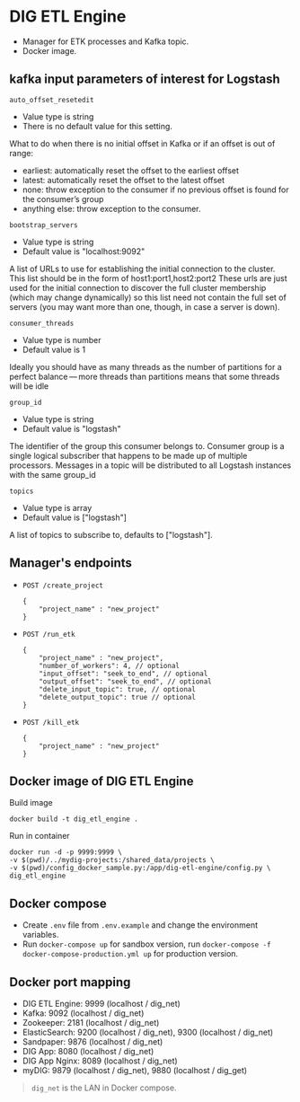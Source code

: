 # DIG ETL Engine

- Manager for ETK processes and Kafka topic.
- Docker image.

## kafka input parameters of interest for Logstash
`auto_offset_resetedit`
- Value type is string
- There is no default value for this setting.

What to do when there is no initial offset in Kafka or if an offset is out of range:  
- earliest: automatically reset the offset to the earliest offset
- latest: automatically reset the offset to the latest offset
- none: throw exception to the consumer if no previous offset is found for the consumer’s group
- anything else: throw exception to the consumer.

`bootstrap_servers`
- Value type is string
- Default value is "localhost:9092"

A list of URLs to use for establishing the initial connection to the cluster. This list should be in the form of host1:port1,host2:port2 These urls are just used for the initial connection to discover the full cluster membership (which may change dynamically) so this list need not contain the full set of servers (you may want more than one, though, in case a server is down).

`consumer_threads`
- Value type is number
- Default value is 1

Ideally you should have as many threads as the number of partitions for a perfect balance — more threads than partitions means that some threads will be idle

`group_id`
- Value type is string
- Default value is "logstash"

The identifier of the group this consumer belongs to. Consumer group is a single logical subscriber that happens to be made up of multiple processors. Messages in a topic will be distributed to all Logstash instances with the same group_id

`topics`
- Value type is array
- Default value is ["logstash"]

A list of topics to subscribe to, defaults to ["logstash"].


## Manager's endpoints

- `POST /create_project`
    ```
    {
        "project_name" : "new_project"
    }
    ```
    
- `POST /run_etk`
    ```
    {
        "project_name" : "new_project",
        "number_of_workers": 4, // optional
        "input_offset": "seek_to_end", // optional
        "output_offset": "seek_to_end", // optional
        "delete_input_topic": true, // optional
        "delete_output_topic": true // optional
    }
    ```
    
- `POST /kill_etk`
    ```
    {
        "project_name" : "new_project"
    }
    ```

## Docker image of DIG ETL Engine

Build image

    docker build -t dig_etl_engine .
    
Run in container

    docker run -d -p 9999:9999 \
    -v $(pwd)/../mydig-projects:/shared_data/projects \
    -v $(pwd)/config_docker_sample.py:/app/dig-etl-engine/config.py \
    dig_etl_engine

## Docker compose

- Create `.env` file from `.env.example` and change the environment variables.
- Run `docker-compose up` for sandbox version, run `docker-compose -f docker-compose-production.yml up` for production version.

## Docker port mapping

- DIG ETL Engine: 9999 (localhost / dig_net)
- Kafka: 9092 (localhost / dig_net)
- Zookeeper: 2181 (localhost / dig_net)
- ElasticSearch: 9200 (localhost / dig_net), 9300 (localhost / dig_net)
- Sandpaper: 9876 (localhost / dig_net)
- DIG App: 8080 (localhost / dig_net)
- DIG App Nginx: 8089 (localhost / dig_net)
- myDIG: 9879 (localhost / dig_net), 9880 (localhost / dig_get)

> `dig_net` is the LAN in Docker compose.

